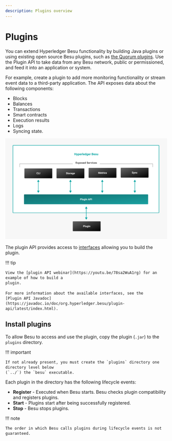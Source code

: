 ```yaml
---
description: Plugins overview
---
```


# Plugins

You can extend Hyperledger Besu functionality by building Java plugins or using existing open source Besu plugins, such as [the Quorum plugins](https://doc.quorumplugins.consensys.net/en/latest/Concepts/Besu-Plugins/Event-Streams/). Use the Plugin API to take
data from any Besu network, public or permissioned, and feed it into an application or system.

For example, create a plugin to add more monitoring functionality or stream event data to a
third-party application. The API exposes data about the following components:

* Blocks
* Balances
* Transactions
* Smart contracts
* Execution results
* Logs
* Syncing state.

![Besu plugin API](../images/Hyperledger-Besu-Plugin-API.png)

The plugin API provides access to [interfaces](../Reference/Plugin-API-Interfaces.md) allowing you
to build the plugin.

!!! tip

    View the [plugin API webinar](https://youtu.be/78sa2WuA1rg) for an example of how to build a
    plugin.

    For more information about the available interfaces, see the
    [Plugin API Javadoc](https://javadoc.io/doc/org.hyperledger.besu/plugin-api/latest/index.html).

## Install plugins

To allow Besu to access and use the plugin, copy the plugin (`.jar`) to the `plugins` directory.

!!! important

    If not already present, you must create the `plugins` directory one directory level below
    (`../`) the `besu` executable.

Each plugin in the directory has the following lifecycle events:

* **Register** - Executed when Besu starts. Besu checks plugin compatibility and registers plugins.
* **Start** - Plugins start after being successfully registered.
* **Stop** - Besu stops plugins.

!!! note

    The order in which Besu calls plugins during lifecycle events is not guaranteed.
